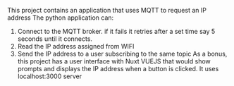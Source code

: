 This project contains an application that uses MQTT to request an IP address
 The python application can:
 1. Connect to the MQTT broker. if it fails it retries after a set time say 5 seconds
 until it connects.
 2. Read the IP address assigned from WIFI
 3. Send the IP address to a user subscribing to the same topic
 As a bonus, this project has a user interface with Nuxt VUEJS that would show prompts and displays the IP address
 when a button is clicked. It uses localhost:3000 server

